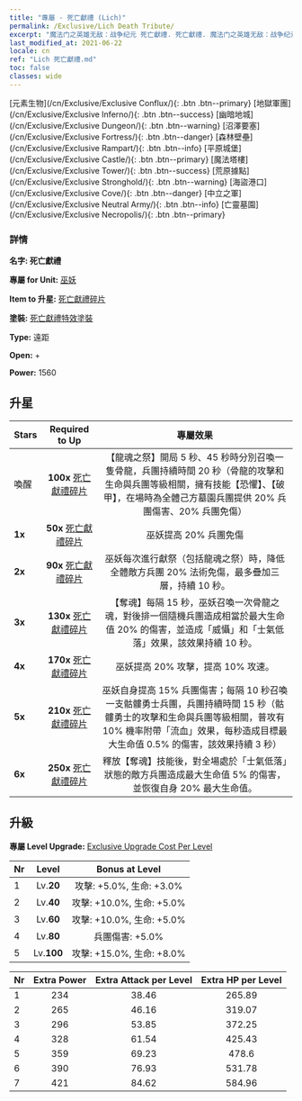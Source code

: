 ```yaml
---
title: "專屬 - 死亡獻禮 (Lich)"
permalink: /Exclusive/Lich Death Tribute/
excerpt: "魔法门之英雄无敌：战争纪元 死亡獻禮. 死亡獻禮. 魔法门之英雄无敌：战争纪元 專屬 死亡獻禮. 巫妖 專屬."
last_modified_at: 2021-06-22
locale: cn
ref: "Lich 死亡獻禮.md"
toc: false
classes: wide
---
```

 [元素生物](/cn/Exclusive/Exclusive Conflux/){: .btn .btn--primary} [地獄軍團](/cn/Exclusive/Exclusive Inferno/){: .btn .btn--success} [幽暗地城](/cn/Exclusive/Exclusive Dungeon/){: .btn .btn--warning} [沼澤要塞](/cn/Exclusive/Exclusive Fortress/){: .btn .btn--danger} [森林壁壘](/cn/Exclusive/Exclusive Rampart/){: .btn .btn--info} [平原城堡](/cn/Exclusive/Exclusive Castle/){: .btn .btn--primary} [魔法塔樓](/cn/Exclusive/Exclusive Tower/){: .btn .btn--success} [荒原據點](/cn/Exclusive/Exclusive Stronghold/){: .btn .btn--warning} [海盜港口](/cn/Exclusive/Exclusive Cove/){: .btn .btn--danger} [中立之軍](/cn/Exclusive/Exclusive Neutral Army/){: .btn .btn--info} [亡靈墓園](/cn/Exclusive/Exclusive Necropolis/){: .btn .btn--primary} 

### 詳情
 **名字: 死亡獻禮** 

 **專屬 for Unit:** [巫妖](/cn/units/Lich/) 

 **Item to 升星:** [死亡獻禮碎片](/cn/Items/con_978/)

 **塗裝:** [死亡獻禮特效塗裝](/cn/Items/con_646/)

 **Type:** 遠距

 **Open:** +

 **Power:** 1560

## 升星

  |     Stars    |  Required to Up | 專屬效果 |
  |:-------------|:---------------:|:---------------:|
  |  喚醒  | **100x** [死亡獻禮碎片](/cn/Items/con_978/) | 【龍魂之祭】開局 5 秒、45 秒時分別召喚一隻骨龍，兵團持續時間 20 秒（骨龍的攻擊和生命與兵團等級相關，擁有技能【恐懼】、【破甲】，在場時為全體己方墓園兵團提供 20% 兵團傷害、20% 兵團免傷） |
  | **1x** <i class="fas fa-star"/> | **50x** [死亡獻禮碎片](/cn/Items/con_978/) | 巫妖提高 20% 兵團免傷 |
  | **2x** <i class="fas fa-star"/> | **90x** [死亡獻禮碎片](/cn/Items/con_978/) | 巫妖每次進行獻祭（包括龍魂之祭）時，降低全體敵方兵團 20% 法術免傷，最多疊加三層，持續 10 秒。 |
  | **3x** <i class="fas fa-star"/> | **130x** [死亡獻禮碎片](/cn/Items/con_978/) | 【奪魂】每隔 15 秒，巫妖召喚一次骨龍之魂，對後排一個隨機兵團造成相當於最大生命值 20% 的傷害，並造成「威懾」和「士氣低落」效果，該效果持續 10 秒。 |
  | **4x** <i class="fas fa-star"/> | **170x** [死亡獻禮碎片](/cn/Items/con_978/) | 巫妖提高 20% 攻擊，提高 10% 攻速。 |
  | **5x** <i class="fas fa-star"/> | **210x** [死亡獻禮碎片](/cn/Items/con_978/) | 巫妖自身提高 15% 兵團傷害；每隔 10 秒召喚一支骷髏勇士兵團，兵團持續時間 15 秒（骷髏勇士的攻擊和生命與兵團等級相關，普攻有 10% 機率附帶「流血」效果，每秒造成目標最大生命值 0.5% 的傷害，該效果持續 3 秒） |
  | **6x** <i class="fas fa-star"/> | **250x** [死亡獻禮碎片](/cn/Items/con_978/) | 釋放【奪魂】技能後，對全場處於「士氣低落」狀態的敵方兵團造成最大生命值 5% 的傷害，並恢復自身 20% 最大生命值。 |


## 升級
 **專屬 Level Upgrade:** [Exclusive Upgrade Cost Per Level](/Exclusive/ExclusiveUpgradeCostPerLevel/)

  |  Nr  |   Level  | Bonus at Level |
  |:-----|:--------:|:--------------:|
  | 1 | Lv.**20** | 攻擊: +5.0%, 生命: +3.0% |
  | 2 | Lv.**40** | 攻擊: +10.0%, 生命: +5.0% |
  | 3 | Lv.**60** | 攻擊: +10.0%, 生命: +5.0% |
  | 4 | Lv.**80** | 兵團傷害: +5.0% |
  | 5 | Lv.**100** | 攻擊: +15.0%, 生命: +8.0% |


  |  Nr  |  Extra Power | Extra Attack per Level | Extra HP per Level |
  |:-----|:--------:|:--------:|:--------:|
  | 1 | 234 | 38.46 | 265.89 |
  | 2 | 265 | 46.16 | 319.07 |
  | 3 | 296 | 53.85 | 372.25 |
  | 4 | 328 | 61.54 | 425.43 |
  | 5 | 359 | 69.23 | 478.6 |
  | 6 | 390 | 76.93 | 531.78 |
  | 7 | 421 | 84.62 | 584.96 |


